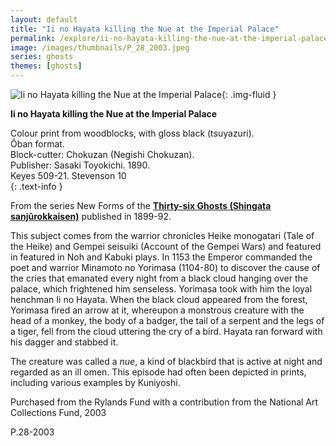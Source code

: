 ```yaml
---
layout: default
title: "Ii no Hayata killing the Nue at the Imperial Palace"
permalink: /explore/ii-no-hayata-killing-the-nue-at-the-imperial-palace
image: /images/thumbnails/P_28_2003.jpeg
series: ghosts
themes: [ghosts]
---
```

![Ii no Hayata killing the Nue at the Imperial Palace]({{site.baseurl}}/images/P_28_2003.jpeg){: .img-fluid }

**Ii no Hayata killing the Nue at the Imperial Palace**

Colour print from woodblocks, with gloss black (tsuyazuri).  
Ôban format.  
Block-cutter: Chokuzan (Negishi Chokuzan).  
Publisher: Sasaki Toyokichi. 1890.  
Keyes 509-21. Stevenson 10  
{: .text-info }

From the series New Forms of the [**Thirty-six Ghosts (Shingata sanjûrokkaisen)**]({{site.baseurl}}/series/new-forms-of-the-thirty-six-ghosts) published in 1899-92.

This subject comes from the warrior chronicles Heike monogatari (Tale of the Heike)
and Gempei seisuiki (Account of the Gempei Wars) and featured
in featured in Noh and Kabuki plays. In 1153 the Emperor commanded
the poet and warrior Minamoto no Yorimasa (1104-80) to discover
the cause of the cries that emanated every night from a black cloud
hanging over the palace, which frightened him senseless. Yorimasa
took with him the loyal henchman Ii no Hayata. When the black cloud
appeared from the forest, Yorimasa fired an arrow at it, whereupon
a monstrous creature with the head of a monkey, the body of a badger,
the tail of a serpent and the legs of a tiger, fell from the cloud
uttering the cry of a bird. Hayata ran forward with his dagger and
stabbed it.

The creature was called a _nue_, a kind of blackbird that is active at night and
regarded as an ill omen. This episode had often been depicted in
prints, including various examples by Kuniyoshi.

Purchased from the Rylands Fund with a contribution from the National Art
Collections Fund, 2003

P.28-2003
